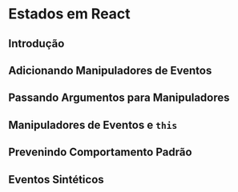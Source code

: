 # Estados em React

## Introdução

## Adicionando Manipuladores de Eventos

## Passando Argumentos para Manipuladores

## Manipuladores de Eventos e `this`

## Prevenindo Comportamento Padrão

## Eventos Sintéticos
